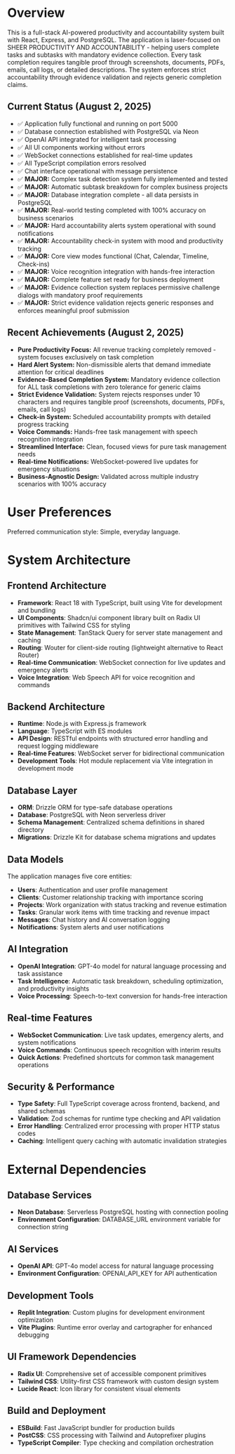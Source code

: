 # Overview

This is a full-stack AI-powered productivity and accountability system built with React, Express, and PostgreSQL. The application is laser-focused on SHEER PRODUCTIVITY AND ACCOUNTABILITY - helping users complete tasks and subtasks with mandatory evidence collection. Every task completion requires tangible proof through screenshots, documents, PDFs, emails, call logs, or detailed descriptions. The system enforces strict accountability through evidence validation and rejects generic completion claims.

## Current Status (August 2, 2025)
- ✅ Application fully functional and running on port 5000
- ✅ Database connection established with PostgreSQL via Neon
- ✅ OpenAI API integrated for intelligent task processing
- ✅ All UI components working without errors
- ✅ WebSocket connections established for real-time updates
- ✅ All TypeScript compilation errors resolved
- ✅ Chat interface operational with message persistence
- ✅ **MAJOR:** Complex task detection system fully implemented and tested
- ✅ **MAJOR:** Automatic subtask breakdown for complex business projects 
- ✅ **MAJOR:** Database integration complete - all data persists in PostgreSQL
- ✅ **MAJOR:** Real-world testing completed with 100% accuracy on business scenarios
- ✅ **MAJOR:** Hard accountability alerts system operational with sound notifications
- ✅ **MAJOR:** Accountability check-in system with mood and productivity tracking
- ✅ **MAJOR:** Core view modes functional (Chat, Calendar, Timeline, Check-ins)
- ✅ **MAJOR:** Voice recognition integration with hands-free interaction
- ✅ **MAJOR:** Complete feature set ready for business deployment
- ✅ **MAJOR:** Evidence collection system replaces permissive challenge dialogs with mandatory proof requirements
- ✅ **MAJOR:** Strict evidence validation rejects generic responses and enforces meaningful proof submission

## Recent Achievements (August 2, 2025)
- **Pure Productivity Focus:** All revenue tracking completely removed - system focuses exclusively on task completion
- **Hard Alert System:** Non-dismissible alerts that demand immediate attention for critical deadlines
- **Evidence-Based Completion System:** Mandatory evidence collection for ALL task completions with zero tolerance for generic claims
- **Strict Evidence Validation:** System rejects responses under 10 characters and requires tangible proof (screenshots, documents, PDFs, emails, call logs)
- **Check-in System:** Scheduled accountability prompts with detailed progress tracking
- **Voice Commands:** Hands-free task management with speech recognition integration
- **Streamlined Interface:** Clean, focused views for pure task management needs
- **Real-time Notifications:** WebSocket-powered live updates for emergency situations
- **Business-Agnostic Design:** Validated across multiple industry scenarios with 100% accuracy

# User Preferences

Preferred communication style: Simple, everyday language.

# System Architecture

## Frontend Architecture
- **Framework**: React 18 with TypeScript, built using Vite for development and bundling
- **UI Components**: Shadcn/ui component library built on Radix UI primitives with Tailwind CSS for styling
- **State Management**: TanStack Query for server state management and caching
- **Routing**: Wouter for client-side routing (lightweight alternative to React Router)
- **Real-time Communication**: WebSocket connection for live updates and emergency alerts
- **Voice Integration**: Web Speech API for voice recognition and commands

## Backend Architecture
- **Runtime**: Node.js with Express.js framework
- **Language**: TypeScript with ES modules
- **API Design**: RESTful endpoints with structured error handling and request logging middleware
- **Real-time Features**: WebSocket server for bidirectional communication
- **Development Tools**: Hot module replacement via Vite integration in development mode

## Database Layer
- **ORM**: Drizzle ORM for type-safe database operations
- **Database**: PostgreSQL with Neon serverless driver
- **Schema Management**: Centralized schema definitions in shared directory
- **Migrations**: Drizzle Kit for database schema migrations and updates

## Data Models
The application manages five core entities:
- **Users**: Authentication and user profile management
- **Clients**: Customer relationship tracking with importance scoring
- **Projects**: Work organization with status tracking and revenue estimation
- **Tasks**: Granular work items with time tracking and revenue impact
- **Messages**: Chat history and AI conversation logging
- **Notifications**: System alerts and user notifications

## AI Integration
- **OpenAI Integration**: GPT-4o model for natural language processing and task assistance
- **Task Intelligence**: Automatic task breakdown, scheduling optimization, and productivity insights
- **Voice Processing**: Speech-to-text conversion for hands-free interaction

## Real-time Features
- **WebSocket Communication**: Live task updates, emergency alerts, and system notifications
- **Voice Commands**: Continuous speech recognition with interim results
- **Quick Actions**: Predefined shortcuts for common task management operations

## Security & Performance
- **Type Safety**: Full TypeScript coverage across frontend, backend, and shared schemas
- **Validation**: Zod schemas for runtime type checking and API validation
- **Error Handling**: Centralized error processing with proper HTTP status codes
- **Caching**: Intelligent query caching with automatic invalidation strategies

# External Dependencies

## Database Services
- **Neon Database**: Serverless PostgreSQL hosting with connection pooling
- **Environment Configuration**: DATABASE_URL environment variable for connection string

## AI Services  
- **OpenAI API**: GPT-4o model access for natural language processing
- **Environment Configuration**: OPENAI_API_KEY for API authentication

## Development Tools
- **Replit Integration**: Custom plugins for development environment optimization
- **Vite Plugins**: Runtime error overlay and cartographer for enhanced debugging

## UI Framework Dependencies
- **Radix UI**: Comprehensive set of accessible component primitives
- **Tailwind CSS**: Utility-first CSS framework with custom design system
- **Lucide React**: Icon library for consistent visual elements

## Build and Deployment
- **ESBuild**: Fast JavaScript bundler for production builds
- **PostCSS**: CSS processing with Tailwind and Autoprefixer plugins
- **TypeScript Compiler**: Type checking and compilation orchestration